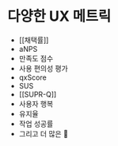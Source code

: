 # 다양한 UX 메트릭

* [[채택률]]
* aNPS
* 만족도 점수
* 사용 편의성 평가
* qxScore
* SUS
* [[SUPR-Q]]
* 사용자 행복
* 유지율
* 작업 성공률
* 그리고 더 많은 🐝